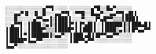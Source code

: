 ░░░░░░░░░░░░▄▀▀▌░░░░
░░░░░░░▄▀█░░█▄▀░░░░░
░░░▄▄▀▐▌░▐▌░█░░░▄▄▀▀▌
░▀▀█░░█▄▄▀░░▄▄▀▀▌▄█▌▌
░░░█░░░░░▄▀▀▄▄▐▒▌███▐
░░░▀░░░▐▀▄█▀▀▒▒▒▌███▐
░░▄▀▀▌░▐▐██▌▒▄▐▒▌███▐▀▐
▐▀▄█▌▌░▐▐█████▐▒▌███▄█▐
▐▐██▌▌░▐▐███▀▒▒▒▌████▀▐
▐▐██▌▌░▐▐███▒▄▐▒▌█▀▄▄▀▀
▐▐██▌▌▀▐▐█████▐▒▄▄▀░
▐▐██▌▄█▐▐█▀▀▄▄▀▀░░░░
▐▐████▀▐▄▄▀▀░░░░░░░░
▐▐█▀▀▄▀▀░░░░░░░░░░░░
▐▄▄▀░░░░░░░░░░░░░░░░
